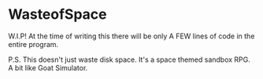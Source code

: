 # WasteofSpace
W.I.P! At the time of writing this there will be only A FEW lines of code in the entire program.


P.S. This doesn't just waste disk space. It's a space themed sandbox RPG. A bit like Goat Simulator.

